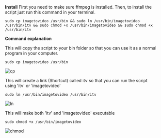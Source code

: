 **Install**
First you need to make sure ffmpeg is installed.
Then, to install the script just run this command in your terminal.

  ```
  sudo cp imagetovideo /usr/bin && sudo ln /usr/bin/imagetovideo /usr/bin/itv && sudo chmod +x /usr/bin/imagetovideo && sudo chmod +x /usr/bin/itv
  ```
**Command explanation**

This will copy the script to your bin folder so that you can use it as a normal program in your computer.

  ```
  sudo cp imagetovideo /usr/bin
  ```
  ![cp](https://user-images.githubusercontent.com/68345611/147859724-bfa50dd0-4fc0-40c1-8ca3-5268c8cacbb2.png)
  
  
This will create a link (Shortcut) called itv so that you can run the script using 'itv' or 'imagetovideo'

  ```
  sudo ln /usr/bin/imagetovideo /usr/bin/itv
  ```
  ![ln](https://user-images.githubusercontent.com/68345611/147859729-77369698-fff6-49b1-908c-8f7cab30347a.png)

  
This will make both 'itv' and 'imagetovideo' executable

  ```
  sudo chmod +x /usr/bin/imagetovideo
  ```
  ![chmod](https://user-images.githubusercontent.com/68345611/147859732-b516e73d-b7a8-42f1-a1d0-2ce80fe48f84.png)
